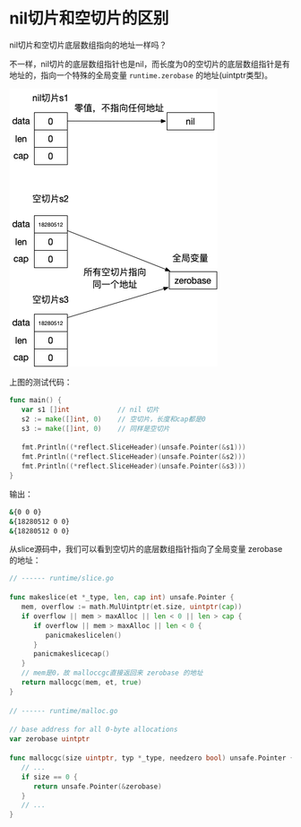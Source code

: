 # nil切片和空切片的区别

nil切片和空切片底层数组指向的地址一样吗？

不一样，nil切片的底层数组指针也是nil，而长度为0的空切片的底层数组指针是有地址的，指向一个特殊的全局变量 `runtime.zerobase` 的地址(uintptr类型)。

![nil-slice.png](./assets/nil-slice.png)

上图的测试代码：
```go
func main() {  
   var s1 []int            // nil 切片
   s2 := make([]int, 0)    // 空切片，长度和cap都是0
   s3 := make([]int, 0)    // 同样是空切片
  
   fmt.Println((*reflect.SliceHeader)(unsafe.Pointer(&s1)))  
   fmt.Println((*reflect.SliceHeader)(unsafe.Pointer(&s2)))  
   fmt.Println((*reflect.SliceHeader)(unsafe.Pointer(&s3)))  
}
```

输出：

```bash
&{0 0 0}
&{18280512 0 0}
&{18280512 0 0}
```

从slice源码中，我们可以看到空切片的底层数组指针指向了全局变量 zerobase 的地址：

```go
// ------ runtime/slice.go

func makeslice(et *_type, len, cap int) unsafe.Pointer {  
   mem, overflow := math.MulUintptr(et.size, uintptr(cap))  
   if overflow || mem > maxAlloc || len < 0 || len > cap {  
      if overflow || mem > maxAlloc || len < 0 {  
         panicmakeslicelen()  
      }  
      panicmakeslicecap()  
   }  
   // mem是0，故 malloccgc直接返回来 zerobase 的地址
   return mallocgc(mem, et, true)  
}

// ------ runtime/malloc.go

// base address for all 0-byte allocations  
var zerobase uintptr

func mallocgc(size uintptr, typ *_type, needzero bool) unsafe.Pointer {  
   // ...
   if size == 0 {  
      return unsafe.Pointer(&zerobase)  
   }
   // ...
}
```



